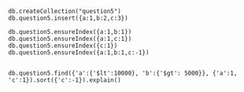 

    db.createCollection("question5")
    db.question5.insert({a:1,b:2,c:3})

    db.question5.ensureIndex({a:1,b:1})
    db.question5.ensureIndex({a:1,c:1})
    db.question5.ensureIndex({c:1})
    db.question5.ensureIndex({a:1,b:1,c:-1})


    db.question5.find({'a':{'$lt':10000}, 'b':{'$gt': 5000}}, {'a':1, 'c':1}).sort({'c':-1}).explain()
